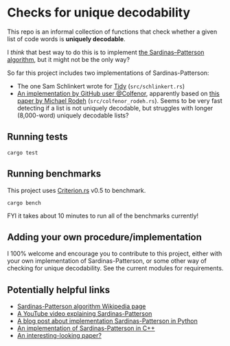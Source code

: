 # Checks for unique decodability

This repo is an informal collection of functions that check whether a given list of code words is **uniquely decodable**.

I _think_ that best way to do this is to implement [the Sardinas–Patterson algorithm](https://en.wikipedia.org/wiki/Sardinas%E2%80%93Patterson_algorithm), but it might not be the only way?

So far this project includes two implementations of Sardinas-Patterson:
* The one Sam Schlinkert wrote for [Tidy](https://github.com/sts10/) (`src/schlinkert.rs`)
* [An implementation by GitHub user @Colfenor](https://github.com/Colfenor/sardinas-patterson), apparently based on [this paper by Michael Rodeh](https://ieeexplore.ieee.org/document/1056535) (`src/colfenor_rodeh.rs`). Seems to be very fast detecting if a list is not uniquely decodable, but struggles with longer (8,000-word) uniquely decodable lists?

## Running tests
```
cargo test
```

## Running benchmarks
This project uses [Criterion.rs](https://github.com/bheisler/criterion.rs) v0.5 to benchmark.
```
cargo bench
```
FYI it takes about 10 minutes to run all of the benchmarks currently!

## Adding your own procedure/implementation

I 100% welcome and encourage you to contribute to this project, either with your own implementation of Sardinas-Patterson, or some other way of checking for unique decodability. See the current modules for requirements.

## Potentially helpful links

* [Sardinas-Patterson algorithm Wikipedia page](https://en.wikipedia.org/wiki/Sardinas%E2%80%93Patterson_algorithm)
* [A YouTube video explaining Sardinas-Patterson](https://www.youtube.com/watch?v=SkrLnr-KVOE)
* [A blog post about implementation Sardinas-Patterson in Python](https://towardsdatascience.com/the-sardinas-patterson-algorithm-in-simple-python-9718242752c3)
* [An implementation of Sardinas-Patterson in C++](https://github.com/creepteks/uniquelyDecodable)
* [An interesting-looking paper?](https://core.ac.uk/download/pdf/82304586.pdf)
